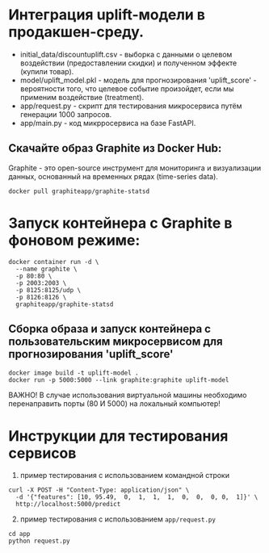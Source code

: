 # Интеграция uplift-модели в продакшен-среду.

- initial_data/discountuplift.csv - выборка с данными о целевом воздействии (предоставлении скидки) и полученном эффекте (купили товар). 
- model/uplift_model.pkl - модель для прогнозирования 'uplift_score' - вероятности того, что целевое событие произойдет, если мы применим воздействие (treatment).
- app/request.py - скрипт для тестирования микросервиса путём генерации 1000 запросов. 
- app/main.py - код микрросервиса на базе FastAPI.


## Скачайте образ Graphite из Docker Hub:
Graphite - это open-source инструмент для мониторинга и визуализации данных, основанный на временных рядах (time-series data).

```
docker pull graphiteapp/graphite-statsd
```

# Запуск контейнера с Graphite в фоновом режиме:
```
docker container run -d \
  --name graphite \
  -p 80:80 \
  -p 2003:2003 \
  -p 8125:8125/udp \
  -p 8126:8126 \
  graphiteapp/graphite-statsd
```

## Сборка образа и запуск контейнера с пользовательским микросервисом для прогнозирования 'uplift_score'

```
docker image build -t uplift-model .
docker run -p 5000:5000 --link graphite:graphite uplift-model 
```

ВАЖНО! В случае использования виртуальной машины необходимо перенаправить порты (80 И 5000) на локальный компьютер!

# Инструкции для тестирования сервисов

1) пример тестирования с использованием командной строки
```
curl -X POST -H "Content-Type: application/json" \
  -d '{"features": [10, 95.49,  0,  1,  1,  1,  0,  0,  0, 0,  1]}' \
  http://localhost:5000/predict
```

2) пример тестирования с использованием `app/request.py`
```
cd app
python request.py
```